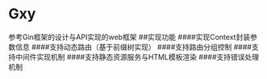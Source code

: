 # Gxy
参考Gin框架的设计与API实现的web框架
##实现功能
####实现Context封装参数信息
####支持动态路由（基于前缀树实现）
####支持路由分组控制
####支持中间件实现机制
####支持静态资源服务与HTML模板渲染
####支持错误处理机制
